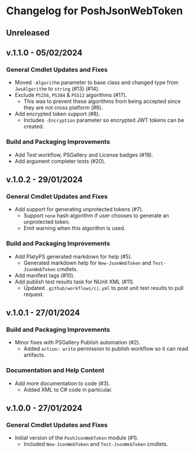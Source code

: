 # Changelog for PoshJsonWebToken

## Unreleased

## v.1.1.0 - 05/02/2024

### General Cmdlet Updates and Fixes

+ Moved `-Algorithm` parameter to base class and changed type from `JwsAlgorithm` to `string` (#13) (#14).
+ Exclude `PS256`, `PS384` & `PS512` algorithms (#17).
  + This was to prevent these algorithms from being accepted since they are not cross platform (#6).
+ Add encrypted token support (#8).
  + Includes `-Encryption` parameter so encrypted JWT tokens can be created.

### Build and Packaging Improvements

+ Add Test workflow, PSGallery and License badges (#19).
+ Add argument completer tests (#20).

## v.1.0.2 - 29/01/2024

### General Cmdlet Updates and Fixes

+ Add support for generating unprotected tokens (#7).
  + Support `none` hash algorithm if user chooses to generate an unprotected token.
  + Emit warning when this algorithm is used.

### Build and Packaging Improvements

+ Add PlatyPS generated markdown for help (#5).
  + Generated markdown help for `New-JsonWebToken` and `Test-JsonWebToken` cmdlets.
+ Add manifest tags (#10).
+ Add publish test results task for NUnit XML (#11).
  + Updated `.github/workflows/ci.yml` to post unit test results to pull request.

## v.1.0.1 - 27/01/2024

### Build and Packaging Improvements

+ Minor fixes with PSGallery Publish automation (#2).
  + Added `action: write` permission to publish workflow so it can read artifacts.

### Documentation and Help Content

+ Add more documentation to code (#3).
  + Added XML to C# code in particular.

## v.1.0.0 - 27/01/2024

### General Cmdlet Updates and Fixes

+ Initial version of the `PoshJsonWebToken` module (#1).
  + Included `New-JsonWebToken` and `Test-JsonWebToken` cmdlets.
